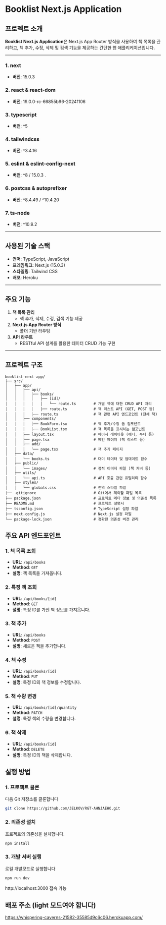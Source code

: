 # Booklist Next.js Application

## 프로젝트 소개
**Booklist Next.js Application**은 Next.js App Router 방식을 사용하여 책 목록을 관리하고, 책 추가, 수정, 삭제 및 검색 기능을 제공하는 간단한 웹 애플리케이션입니다.

---

### 1. **next**  
- **버전**: 15.0.3  

### 2. **react & react-dom**  
- **버전**: 19.0.0-rc-66855b96-20241106  

### 3. **typescript**  
- **버전**: ^5  

### 4. **tailwindcss**  
- **버전**: ^3.4.16  

### 5. **eslint & eslint-config-next**  
- **버전**: ^8 / 15.0.3  .

### 6. **postcss & autoprefixer**  
- **버전**: ^8.4.49 / ^10.4.20  

### 7. **ts-node**  
- **버전**: ^10.9.2  

---

## 사용된 기술 스택

- **언어**: TypeScript, JavaScript
- **프레임워크**: Next.js (15.0.3)
- **스타일링**: Tailwind CSS
- **배포**: Heroku
---

## 주요 기능
1. **책 목록 관리**
   - 책 추가, 삭제, 수정, 검색 기능 제공
2. **Next.js App Router 방식**
   - 폴더 기반 라우팅
3. **API 라우트**
   - RESTful API 설계를 활용한 데이터 CRUD 기능 구현

---

## 프로젝트 구조
```text
booklist-next-app/
├── src/
│   ├── app/
│   │   ├── api/
│   │   │   ├── books/
│   │   │   │   ├── [id]/
│   │   │   │   │   └── route.ts        # 개별 책에 대한 CRUD API 처리
│   │   │   │   ├── route.ts            # 책 리스트 API (GET, POST 등)
│   │   │   ├── route.ts                # 책 관련 API 엔드포인트 (전체 책)
│   │   ├── components/
│   │   │   ├── BookForm.tsx            # 책 추가/수정 폼 컴포넌트
│   │   │   ├── BookList.tsx            # 책 목록을 표시하는 컴포넌트
│   │   ├── layout.tsx                  # 페이지 레이아웃 (헤더, 푸터 등)
│   │   ├── page.tsx                    # 메인 페이지 (책 리스트 등)
│   │   ├── add/
│   │   │   └── page.tsx                # 책 추가 페이지
│   ├── data/
│   │   └── books.ts                    # 더미 데이터 및 업데이트 함수
│   ├── public/
│   │   └── images/                     # 정적 이미지 파일 (책 커버 등)
│   ├── utils/
│   │   └── api.ts                      # API 호출 관련 유틸리티 함수
│   ├── styles/
│   │   └── globals.css                 # 전역 스타일 파일
├── .gitignore                          # Git에서 제외할 파일 목록
├── package.json                        # 프로젝트 메타 정보 및 의존성 목록
├── README.md                           # 프로젝트 설명서
├── tsconfig.json                       # TypeScript 설정 파일
├── next.config.js                      # Next.js 설정 파일
└── package-lock.json                   # 정확한 의존성 버전 관리
```
## 주요 API 엔드포인트

### 1. 책 목록 조회
- **URL**: `/api/books`
- **Method**: `GET`
- **설명**: 책 목록을 가져옵니다.

### 2. 특정 책 조회
- **URL**: `/api/books/[id]`
- **Method**: `GET`
- **설명**: 특정 ID를 가진 책 정보를 가져옵니다.

### 3. 책 추가
- **URL**: `/api/books`
- **Method**: `POST`
- **설명**: 새로운 책을 추가합니다.

### 4. 책 수정
- **URL**: `/api/books/[id]`
- **Method**: `PUT`
- **설명**: 특정 ID의 책 정보를 수정합니다.

### 5. 책 수량 변경
- **URL**: `/api/books/[id]/quantity`
- **Method**: `PATCH`
- **설명**: 특정 책의 수량을 변경합니다.

### 6. 책 삭제
- **URL**: `/api/books/[id]`
- **Method**: `DELETE`
- **설명**: 특정 ID의 책을 삭제합니다.


## 실행 방법

### 1. 프로젝트 클론
다음 Git 저장소를 클론합니다

```bash
git clone https://github.com/JELKOV/RGT-AHNJAEHO.git
```
### 2. 의존성 설치
프로젝트의 의존성을 설치합니다.

```bash
npm install
```

### 3. 개발 서버 실행
로컬 개발모드로 실행합니다
```bash
npm run dev
```
http://localhost:3000 접속 가능

## 배포 주소 (light 모드여야 합니다)
https://whispering-caverns-21582-35585d9c6c06.herokuapp.com/


